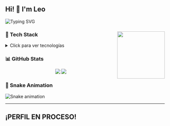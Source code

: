 <h2 align="left">Hi! 👋 I'm Leo</h2>
<p align="left">
  <img src="https://readme-typing-svg.demolab.com?font=Fira+Code&size=18&pause=1000&color=00FFFF&width=435&lines=Chill+Developer;Frontend+%7C+Backend;Coffee+Lover+%E2%98%95%EF%B8%8F;Always+Learning+%F0%9F%9A%80" alt="Typing SVG" />
</p>

###

<img align="right" height="150" src="https://media4.giphy.com/media/v1.Y2lkPTc5MGI3NjExMXpndHZ4dHc3Ynp5c2U4dnp6OXJ3M2ZtaWQwNmw5MmtkYWpodWV2aiZlcD12MV9pbnRlcm5hbF9naWZfYnlfaWQmY3Q9Zw/11KzOet1ElBDz2/giphy.gif"  />

### 🚀 Tech Stack
<details>
<summary>Click para ver tecnologías</summary>
<div align="left">
<img src="https://cdn.jsdelivr.net/gh/devicons/devicon/icons/javascript/javascript-original.svg" height="40"/>
<img src="https://cdn.jsdelivr.net/gh/devicons/devicon/icons/typescript/typescript-original.svg" height="40"/>
<img src="https://cdn.jsdelivr.net/gh/devicons/devicon/icons/react/react-original.svg" height="40"/>
<img src="https://cdn.jsdelivr.net/gh/devicons/devicon/icons/html5/html5-original.svg" height="40"/>
<img src="https://cdn.jsdelivr.net/gh/devicons/devicon/icons/css3/css3-original.svg" height="40"/>
<img src="https://cdn.jsdelivr.net/gh/devicons/devicon/icons/python/python-original.svg" height="40"/>
<img src="https://cdn.jsdelivr.net/gh/devicons/devicon/icons/csharp/csharp-original.svg" height="40"/>
</div>
</details>

###

### 📊 GitHub Stats
<div align="center">
  <img src="https://github-readme-stats.vercel.app/api?username=ChillRelaxing&theme=dracula&show_icons=true"/>
  <img src="https://github-readme-stats.vercel.app/api/top-langs/?username=ChillRelaxing&layout=compact&theme=dracula"/>
</div>

### 🐍 Snake Animation
<img src="https://github.com/ChillRelaxing/ChillRelaxing/blob/output/snake-cyberpunk.gif" alt="Snake animation"/>

---

<h2 align="left">¡PERFIL EN PROCESO!</h2>

###

